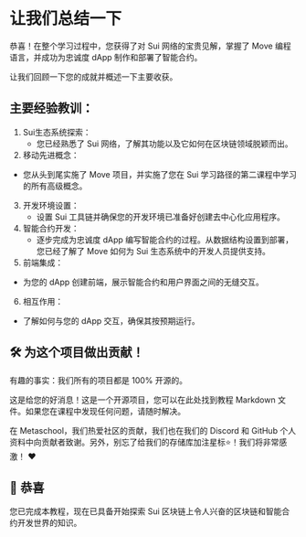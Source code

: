 # 让我们总结一下

恭喜！在整个学习过程中，您获得了对 Sui 网络的宝贵见解，掌握了 Move 编程语言，并成功为忠诚度 dApp 制作和部署了智能合约。

让我们回顾一下您的成就并概述一下主要收获。

##  主要经验教训：

1. Sui生态系统探索：
   - 您已经熟悉了 Sui 网络，了解其功能以及它如何在区块链领域脱颖而出。
2.  移动先进概念：
   - 您从头到尾实施了 Move 项目，并实施了您在 Sui 学习路径的第二课程中学习的所有高级概念。
3. 开发环境设置：
   - 设置 Sui 工具链并确保您的开发环境已准备好创建去中心化应用程序。
4. 智能合约开发：
   - 逐步完成为忠诚度 dApp 编写智能合约的过程。从数据结构设置到部署，您已经了解了 Move 如何为 Sui 生态系统中的开发人员提供支持。
5.  前端集成：
   - 为您的 dApp 创建前端，展示智能合约和用户界面之间的无缝交互。
6.  相互作用：
   - 了解如何与您的 dApp 交互，确保其按预期运行。

## 🛠 为这个项目做出贡献！

有趣的事实：我们所有的项目都是 100% 开源的。

这是给您的好消息！这是一个开源项目，您可以在此处找到教程 Markdown 文件。如果您在课程中发现任何问题，请随时解决。

在 Metaschool，我们热爱社区的贡献，我们也在我们的 Discord 和 GitHub 个人资料中向贡献者致谢。另外，别忘了给我们的存储库加注星标⭐️！我们将非常感激！ ♥️

##  🎊 恭喜

您已完成本教程，现在已具备开始探索 Sui 区块链上令人兴奋的区块链和智能合约开发世界的知识。

